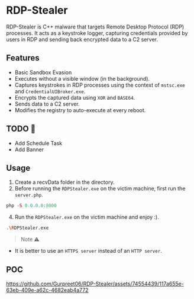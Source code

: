 # RDP-Stealer
RDP-Stealer is C++ malware that targets Remote Desktop Protocol (RDP) processes. It acts as a keystroke logger, capturing credentials provided by users in RDP and sending back encrypted data to a C2 server.

## Features
- Basic Sandbox Evasion
- Executes without a visible window (in the background).
- Captures keystrokes in RDP processes using the context of `mstsc.exe` and `CredentialUIBroker.exe`.
- Encrypts the captured data using `XOR` and `BASE64`.
- Sends data to a C2 server.
- Modifies the registry to auto-execute at every reboot.

## TODO 🚧
- Add Schedule Task
- Add Banner

## Usage

1. Create a recvData folder in the directory.
2. Before running the `RDPStealer.exe` on the victim machine, first run the `server.php`.
```php
php -S 0.0.0.0:8000
```
4. Run the `RDPStealer.exe` on the victim machine and enjoy :).
```bash
.\RDPStealer.exe
```
> Note ⚠️
- It is better to use an `HTTPS server` instead of an `HTTP server`.

## POC
https://github.com/Gurpreet06/RDP-Stealer/assets/74554439/117a655e-63eb-409e-a62c-4682eab4a772

